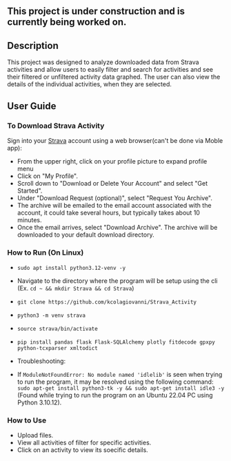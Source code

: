 ## This project is under construction and is currently being worked on.

## Description
This project was designed to analyze downloaded data from Strava activities and allow users to easily filter and search 
for activities and see their filtered or unfiltered activity data graphed. The user can also view the details of the 
individual activities, when they are selected.

## User Guide

### To Download Strava Activity
Sign into your [Strava](www.strava.com) account using a web browser(can't be done via Moble app):
* From the upper right, click on your profile picture to expand profile menu
* Click on "My Profile".
* Scroll down to "Download or Delete Your Account" and select "Get Started".
* Under "Download Request (optional)", select "Request You Archive".
* The archive will be emailed to the email account associated with the account, it could take several hours, but typically takes about 10 minutes.
* Once the email arrives, select "Download Archive". The archive will be downloaded to your default download directory.

### How to Run (On Linux)
* `sudo apt install python3.12-venv -y`
* Navigate to the directory where the program will be setup using the cli (Ex. `cd ~ && mkdir Strava && cd Strava`)
* `git clone https://github.com/kcolagiovanni/Strava_Activity`
* `python3 -m venv strava`
* `source strava/bin/activate`
* `pip install pandas flask Flask-SQLAlchemy plotly fitdecode gpxpy python-tcxparser xmltodict`

* Troubleshooting:
* If `ModuleNotFoundError: No module named 'idlelib'` is seen when trying to run the program, it may be resolved using the following command: `sudo apt-get install python3-tk -y && sudo apt-get install idle3 -y` (Found while trying to run the program on an Ubuntu 22.04 PC using Python 3.10.12).

### How to Use
* Upload files.
* View all activities of filter for specific activities.
* Click on an activity to view its soecific details.
